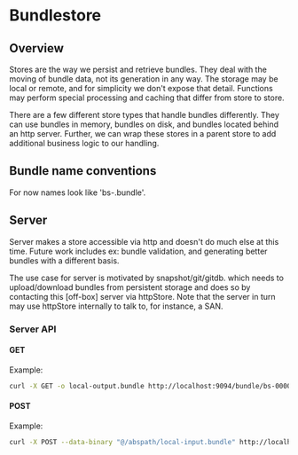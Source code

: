 # Bundlestore

## Overview
Stores are the way we persist and retrieve bundles.
They deal with the moving of bundle data, not its generation in any way.
The storage may be local or remote, and for simplicity we don't expose that detail.
Functions may perform special processing and caching that differ from store to store.

There are a few different store types that handle bundles differently. They can use bundles
in memory, bundles on disk, and bundles located behind an http server. Further, we can
wrap these stores in a parent store to add additional business logic to our handling.

## Bundle name conventions
For now names look like 'bs-<sha>.bundle'.

## Server
Server makes a store accessible via http and doesn't do much else at this time. Future work
includes ex: bundle validation, and generating better bundles with a different basis.

The use case for server is motivated by snapshot/git/gitdb. which needs to upload/download
bundles from persistent storage and does so by contacting this [off-box] server via httpStore.
Note that the server in turn may use httpStore internally to talk to, for instance, a SAN.

### Server API

#### GET
Example:
```sh
curl -X GET -o local-output.bundle http://localhost:9094/bundle/bs-0000000000000000000000000000000000000000.bundle
```

#### POST
Example:
```sh
curl -X POST --data-binary "@/abspath/local-input.bundle" http://localhost:9094/bundle/bs-0000000000000000000000000000000000000000.bundle
```

